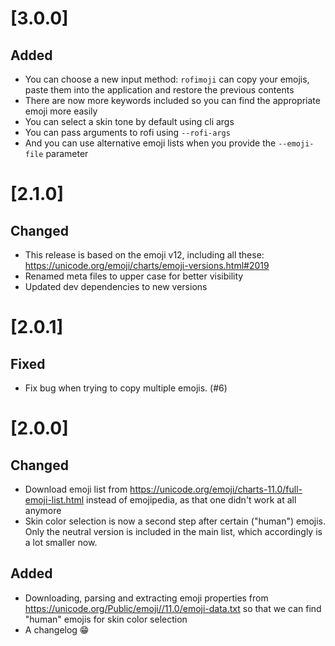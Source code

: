 # [3.0.0]
## Added
- You can choose a new input method: `rofimoji` can copy your emojis, paste them into the application and restore the previous contents
- There are now more keywords included so you can find the appropriate emoji more easily
- You can select a skin tone by default using cli args
- You can pass arguments to rofi using `--rofi-args`
- And you can use alternative emoji lists when you provide the `--emoji-file` parameter

# [2.1.0]
## Changed
- This release is based on the emoji v12, including all these: https://unicode.org/emoji/charts/emoji-versions.html#2019
- Renamed meta files to upper case for better visibility
- Updated dev dependencies to new versions

# [2.0.1]
## Fixed
- Fix bug when trying to copy multiple emojis. (#6)

# [2.0.0]
## Changed
- Download emoji list from https://unicode.org/emoji/charts-11.0/full-emoji-list.html instead of emojipedia, as that one didn't work at all anymore
- Skin color selection is now a second step after certain ("human") emojis. Only the neutral version is included in the main list, which accordingly is a lot smaller now.

## Added
- Downloading, parsing and extracting emoji properties from https://unicode.org/Public/emoji//11.0/emoji-data.txt so that we can find "human" emojis for skin color selection
- A changelog 😁

